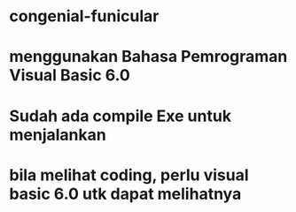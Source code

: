# congenial-funicular
# menggunakan Bahasa Pemrograman Visual Basic 6.0
# Sudah ada compile Exe untuk menjalankan
# bila melihat coding, perlu visual basic 6.0 utk dapat melihatnya
